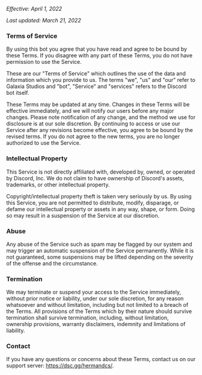 *Effective: April 1, 2022*

*Last updated: March 21, 2022*
### Terms of Service

By using this bot you agree that you have read and agree to be bound by these Terms. If you disagree with any part of these Terms, you do not have permission to use the Service.

These are our "Terms of Service" which outlines the use of the data and information which you provide to us. The terms "we", "us" and "our" refer to Galaxia Studios and "bot", "Service" and "services" refers to the Discord bot itself.

These Terms may be updated at any time. Changes in these Terms will be effective immediately, and we will notify our users before any major changes. Please note notification of any change, and the method we use for disclosure is at our sole discretion. By continuing to access or use our Service after any revisions become effective, you agree to be bound by the revised terms. If you do not agree to the new terms, you are no longer authorized to use the Service.

### Intellectual Property

This Service is not directly affiliated with, developed by, owned, or operated by Discord, Inc. We do not claim to have ownership of Discord's assets, trademarks, or other intellectual property.

Copyright/intellectual property theft is taken very seriously by us. By using this Service, you are not permitted to distribute, modify, disparage, or defame our intellectual property or assets in any way, shape, or form. Doing so may result in a suspension of the Service at our discretion.

### Abuse

Any abuse of the Service such as spam may be flagged by our system and may trigger an automatic suspension of the Service permanently. While it is not guaranteed, some suspensions may be lifted depending on the severity of the offense and the circumstance.

### Termination

We may terminate or suspend your access to the Service immediately, without prior notice or liability, under our sole discretion, for any reason whatsoever and without limitation, including but not limited to a breach of the Terms.
All provisions of the Terms which by their nature should survive termination shall survive termination, including, without limitation, ownership provisions, warranty disclaimers, indemnity and limitations of liability.

### Contact

If you have any questions or concerns about these Terms, contact us on our support server: https://dsc.gg/hermandcs/.
